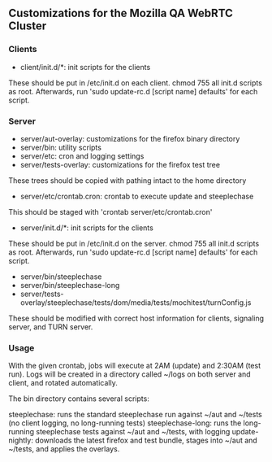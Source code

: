 ## Customizations for the Mozilla QA WebRTC Cluster

### Clients

* client/init.d/*: init scripts for the clients

These should be put in /etc/init.d on each client. chmod 755 all init.d scripts as root. Afterwards, run 'sudo update-rc.d [script name] defaults' for each script.

### Server

* server/aut-overlay: customizations for the firefox binary directory
* server/bin: utility scripts
* server/etc: cron and logging settings
* server/tests-overlay: customizations for the firefox test tree

These trees should be copied with pathing intact to the home directory

* server/etc/crontab.cron: crontab to execute update and steeplechase

This should be staged with 'crontab server/etc/crontab.cron'

* server/init.d/*: init scripts for the clients

These should be put in /etc/init.d on the server. chmod 755 all init.d scripts as root. Afterwards, run 'sudo update-rc.d [script name] defaults' for each script.

* server/bin/steeplechase
* server/bin/steeplechase-long
* server/tests-overlay/steeplechase/tests/dom/media/tests/mochitest/turnConfig.js

These should be modified with correct host information for clients, signaling server, and TURN server.

### Usage

With the given crontab, jobs will execute at 2AM (update) and 2:30AM (test run). Logs will be created in a directory called ~/logs on both server and client, and rotated automatically.

The bin directory contains several scripts:

steeplechase: runs the standard steeplechase run against ~/aut and ~/tests (no client logging, no long-running tests)
steeplechase-long: runs the long-running steeplechase tests against ~/aut and ~/tests, with logging
update-nightly: downloads the latest firefox and test bundle, stages into ~/aut and ~/tests, and applies the overlays.
